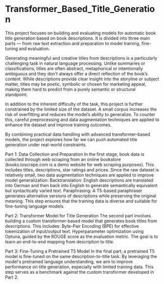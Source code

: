 # Transformer_Based_Title_Generation

This project focuses on building and evaluating models for automatic book title generation based on book descriptions. It is divided into three main parts — from raw text extraction and preparation to model training, fine-tuning and evaluation.

Generating meaningful and creative titles from descriptions is a particularly challenging task in natural language processing. Unlike summaries or classifications, titles are often abstract, metaphorical or intentionally ambiguous and they don’t always offer a direct reflection of the book’s content. While descriptions provide clear insight into the storyline or subject matter, titles may be poetic, symbolic or chosen for marketing appeal, making them hard to predict from a purely semantic or structural standpoint.

In addition to the inherent difficulty of the task, this project is further constrained by the limited size of the dataset. A small corpus increases the risk of overfitting and reduces the model’s ability to generalize. To counter this, careful preprocessing and data augmentation techniques are applied to enhance the dataset and improve training outcomes.

By combining practical data handling with advanced transformer-based models, the project explores how far we can push automated title generation under real-world constraints.

Part 1: Data Collection and Preparation
In the first stage, book data is collected through web scraping from an online bookstore (books.toscrape.com is a demo website for web scraping purposes). This includes titles, descriptions, star ratings and prices. Since the raw dataset is relatively small, two data augmentation techniques are applied to improve model generalization:
Backtranslation: English descriptions are translated into German and then back into English to generate semantically equivalent but syntactically varied text.
Paraphrasing: A T5-based paraphraser generates alternative versions of descriptions while preserving the original meaning.
This step ensures that the training data is diverse and suitable for fine-tuning language models.

Part 2: Transformer Model for Title Generation
The second part involves building a custom transformer-based model that generates book titles from descriptions. This includes:
Byte-Pair Encoding (BPE) for effective tokenization of input/output text.
Hyperparameter optimization using Optuna, guided by the ROUGE score as the evaluation metric.
The goal is to learn an end-to-end mapping from description to title.

Part 3: Fine-Tuning a Pretrained T5 Model
In the final part, a pretrained T5 model is fine-tuned on the same description-to-title task. By leveraging the model's pretrained language understanding, we aim to improve performance on title generation, especially with limited training data. This step serves as a benchmark against the custom transformer developed in Part 2.

